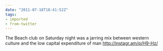 ```yaml
---
date: "2011-07-18T18:41:52Z"
tags:
- imported
- from-twitter
---
```

The Beach club on Saturday night was a jarring mix between western culture and the low capital expenditure of man http://instagr.am/p/H9-Hz/
